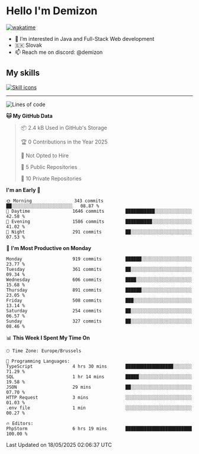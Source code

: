 # Hello I'm Demizon
[![wakatime](https://wakatime.com/badge/user/6ad1949f-d6d7-44f9-9eee-c35e54cc499b.svg)](https://wakatime.com/@6ad1949f-d6d7-44f9-9eee-c35e54cc499b)
- 👀 I’m interested in Java and Full-Stack Web development
- 🇸🇰 Slovak
- 📫 Reach me on discord: @demizon

## My skills
[![Skill icons](https://skillicons.dev/icons?i=java,js,ts,html,css,react,nextjs,tailwind,supabase,py,git,docker,linux,mysql,postgres,mongo&theme=dark)](https://github.com/Demizon3433)

---

<!--START_SECTION:waka-->
![Lines of code](https://img.shields.io/badge/From%20Hello%20World%20I%27ve%20Written-1.2%20million%20lines%20of%20code-blue)

**🐱 My GitHub Data** 

> 📦 2.4 kB Used in GitHub's Storage 
 > 
> 🏆 0 Contributions in the Year 2025
 > 
> 🚫 Not Opted to Hire
 > 
> 📜 5 Public Repositories 
 > 
> 🔑 10 Private Repositories 
 > 
**I'm an Early 🐤** 

```text
🌞 Morning                343 commits         ██░░░░░░░░░░░░░░░░░░░░░░░   08.87 % 
🌆 Daytime                1646 commits        ███████████░░░░░░░░░░░░░░   42.58 % 
🌃 Evening                1586 commits        ██████████░░░░░░░░░░░░░░░   41.02 % 
🌙 Night                  291 commits         ██░░░░░░░░░░░░░░░░░░░░░░░   07.53 % 
```
📅 **I'm Most Productive on Monday** 

```text
Monday                   919 commits         ██████░░░░░░░░░░░░░░░░░░░   23.77 % 
Tuesday                  361 commits         ██░░░░░░░░░░░░░░░░░░░░░░░   09.34 % 
Wednesday                606 commits         ████░░░░░░░░░░░░░░░░░░░░░   15.68 % 
Thursday                 891 commits         ██████░░░░░░░░░░░░░░░░░░░   23.05 % 
Friday                   508 commits         ███░░░░░░░░░░░░░░░░░░░░░░   13.14 % 
Saturday                 254 commits         ██░░░░░░░░░░░░░░░░░░░░░░░   06.57 % 
Sunday                   327 commits         ██░░░░░░░░░░░░░░░░░░░░░░░   08.46 % 
```


📊 **This Week I Spent My Time On** 

```text
🕑︎ Time Zone: Europe/Brussels

💬 Programming Languages: 
TypeScript               4 hrs 30 mins       ██████████████████░░░░░░░   71.29 % 
SQL                      1 hr 14 mins        █████░░░░░░░░░░░░░░░░░░░░   19.58 % 
JSON                     29 mins             ██░░░░░░░░░░░░░░░░░░░░░░░   07.70 % 
HTTP Request             3 mins              ░░░░░░░░░░░░░░░░░░░░░░░░░   01.03 % 
.env file                1 min               ░░░░░░░░░░░░░░░░░░░░░░░░░   00.27 % 

🔥 Editors: 
PhpStorm                 6 hrs 19 mins       █████████████████████████   100.00 % 
```


 Last Updated on 18/05/2025 02:06:37 UTC
<!--END_SECTION:waka-->
